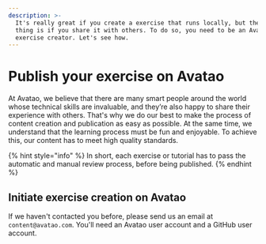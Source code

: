 ```yaml
---
description: >-
  It's really great if you create a exercise that runs locally, but the best
  thing is if you share it with others. To do so, you need to be an Avatao
  exercise creator. Let's see how.
---
```


# Publish your exercise on Avatao

At Avatao, we believe that there are many smart people around the world whose technical skills are invaluable, and they’re also happy to share their experience with others. That's why we do our best to make the process of content creation and publication as easy as possible. At the same time, we understand that the learning process must be fun and enjoyable. To achieve this, our content has to meet high quality standards.

{% hint style="info" %}
In short, each exercise or tutorial has to pass the automatic and manual review process, before being published.
{% endhint %}

## Initiate exercise creation on Avatao

If we haven't contacted you before, please send us an email at `content@avatao.com`. You'll need an Avatao user account and a GitHub user account.
